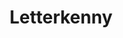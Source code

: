 ---
title: Letterkenny
crosslinks:
- FanTheories
- megalinks
- FoodPorn
- AskReddit
- interestingasfuck
- dazn_ca
---